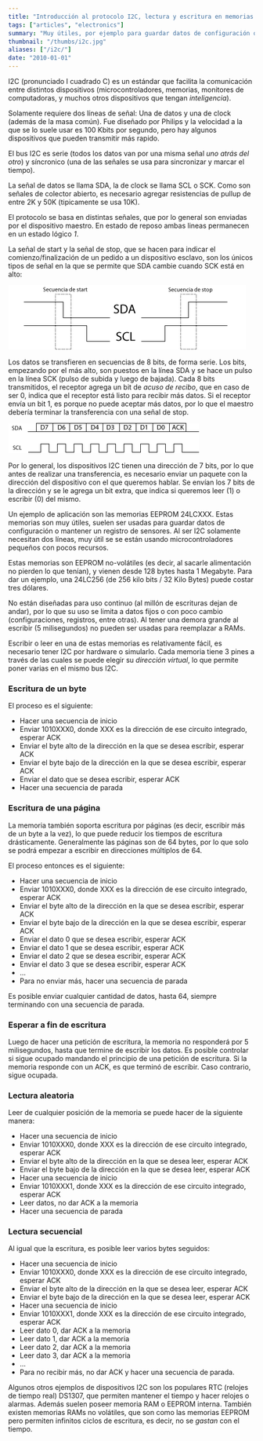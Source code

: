 ```yaml
---
title: "Introducción al protocolo I2C, lectura y escritura en memorias 24LC"
tags: ["articles", "electronics"]
summary: "Muy útiles, por ejemplo para guardar datos de configuración o mantener un registro de sensores."
thumbnail: "/thumbs/i2c.jpg"
aliases: ["/i2c/"]
date: "2010-01-01"
---
```


I2C (pronunciado I cuadrado C) es un estándar que facilita la comunicación entre distintos dispositivos (microcontroladores, memorias, monitores de computadoras, y muchos otros dispositivos que tengan *inteligencia*).

Solamente requiere dos líneas de señal: Una de datos y una de clock (además de la masa común). Fue diseñado por Philips y la velocidad a la que se lo suele usar es 100 Kbits por segundo, pero hay algunos dispositivos que pueden transmitir más rapido.

El bus I2C es serie (todos los datos van por una misma señal *uno atrás del otro*) y síncronico (una de las señales se usa para sincronizar y marcar el tiempo).

La señal de datos se llama SDA, la de clock se llama SCL o SCK. Como son señales de colector abierto, es necesario agregar resistencias de pullup de entre 2K y 50K (tipicamente se usa 10K).

El protocolo se basa en distintas señales, que por lo general son enviadas por el dispositivo maestro. En estado de reposo ambas lineas permanecen en un estado lógico *1*.

La señal de start y la señal de stop, que se hacen para indicar el comienzo/finalización de un pedido a un dispositivo esclavo, son los únicos tipos de señal en la que se permite que SDA cambie cuando SCK está en alto:

![Secuencias START y STOP I2C](/images/secuenciasi2c.png)

Los datos se transfieren en secuencias de 8 bits, de forma serie. Los bits, empezando por el más alto, son puestos en la línea SDA y se hace un pulso en la línea SCK (pulso de subida y luego de bajada). Cada 8 bits transmitidos, el receptor agrega un bit de *acuso de recibo*, que en caso de ser 0, indica que el receptor está listo para recibir más datos. Si el receptor envía un bit 1, es porque no puede aceptar más datos, por lo que el maestro debería terminar la transferencia con una señal de stop.

![Secuencia envío I2C](/images/secuenciaenvioi2c.png)

Por lo general, los dispositivos I2C tienen una dirección de 7 bits, por lo que antes de realizar una transferencia, es necesario enviar un paquete con la dirección del dispositivo con el que queremos hablar. Se envían los 7 bits de la dirección y se le agrega un bit extra, que indica si queremos leer (1) o escribir (0) del mismo.

Un ejemplo de aplicación son las memorias EEPROM 24LCXXX. Estas memorias son muy útiles, suelen ser usadas para guardar datos de configuración o mantener un registro de sensores. Al ser I2C solamente necesitan dos líneas, muy útil se se están usando microcontroladores pequeños con pocos recursos.

Estas memorias son EEPROM no-volátiles (es decir, al sacarle alimentación no pierden lo que tenían), y vienen desde 128 bytes hasta 1 Megabyte. Para dar un ejemplo, una 24LC256 (de 256 kilo bits / 32 Kilo Bytes) puede costar tres dólares.

No están diseñadas para uso continuo (al millón de escrituras dejan de andar), por lo que su uso se limita a datos fijos o con poco cambio (configuraciones, registros, entre otras). Al tener una demora grande al escribir (5 milisegundos) no pueden ser usadas para reemplazar a RAMs.

Escribir o leer en una de estas memorias es relativamente fácil, es necesario tener I2C por hardware o simularlo. Cada memoria tiene 3 pines a través de las cuales se puede elegir su *dirección virtual*, lo que permite poner varias en el mismo bus I2C.

### Escritura de un byte
El proceso es el siguiente:
	
* Hacer una secuencia de inicio
* Enviar 1010XXX0, donde XXX es la dirección de ese circuito integrado, esperar ACK
* Enviar el byte alto de la dirección en la que se desea escribir, esperar ACK
* Enviar el byte bajo de la dirección en la que se desea escribir, esperar ACK
* Enviar el dato que se desea escribir, esperar ACK
* Hacer una secuencia de parada
	

### Escritura de una página
La memoria también soporta escritura por páginas (es decir, escribir más de un byte a la vez), lo que puede reducir los tiempos de escritura drásticamente. Generalmente las páginas son de 64 bytes, por lo que solo se podrá empezar a escribir en direcciones múltiplos de 64.

El proceso entonces es el siguiente:
	
* Hacer una secuencia de inicio
* Enviar 1010XXX0, donde XXX es la dirección de ese circuito integrado, esperar ACK
* Enviar el byte alto de la dirección en la que se desea escribir, esperar ACK
* Enviar el byte bajo de la dirección en la que se desea escribir, esperar ACK
* Enviar el dato 0 que se desea escribir, esperar ACK
* Enviar el dato 1 que se desea escribir, esperar ACK
* Enviar el dato 2 que se desea escribir, esperar ACK
* Enviar el dato 3 que se desea escribir, esperar ACK
* ...
* Para no enviar más, hacer una secuencia de parada
	
Es posible enviar cualquier cantidad de datos, hasta 64, siempre terminando con una secuencia de parada.

### Esperar a fin de escritura
Luego de hacer una petición de escritura, la memoria no responderá por 5 milisegundos, hasta que termine de escribir los datos. Es posible controlar si sigue ocupado mandando el principio de una petición de escritura. Si la memoria responde con un ACK, es que terminó de escribir. Caso contrario, sigue ocupada.

### Lectura aleatoria
Leer de cualquier posición de la memoria se puede hacer de la siguiente manera:
	
* Hacer una secuencia de inicio
* Enviar 1010XXX0, donde XXX es la dirección de ese circuito integrado, esperar ACK
* Enviar el byte alto de la dirección en la que se desea leer, esperar ACK
* Enviar el byte bajo de la dirección en la que se desea leer, esperar ACK
* Hacer una secuencia de inicio
* Enviar 1010XXX1, donde XXX es la dirección de ese circuito integrado, esperar ACK
* Leer datos, no dar ACK a la memoria
* Hacer una secuencia de parada

### Lectura secuencial
Al igual que la escritura, es posible leer varios bytes seguidos:
	
* Hacer una secuencia de inicio
* Enviar 1010XXX0, donde XXX es la dirección de ese circuito integrado, esperar ACK
* Enviar el byte alto de la dirección en la que se desea leer, esperar ACK
* Enviar el byte bajo de la dirección en la que se desea leer, esperar ACK
* Hacer una secuencia de inicio
* Enviar 1010XXX1, donde XXX es la dirección de ese circuito integrado, esperar ACK
* Leer dato 0, dar ACK a la memoria
* Leer dato 1, dar ACK a la memoria
* Leer dato 2, dar ACK a la memoria
* Leer dato 3, dar ACK a la memoria
* ...
* Para no recibir más, no dar ACK y hacer una secuencia de parada.

Algunos otros ejemplos de dispositivos I2C son los populares RTC (relojes de tiempo real) DS1307, que permiten mantener el tiempo y hacer relojes o alarmas. Además suelen poseer memoria RAM o EEPROM interna. También existen memorias RAMs no volátiles, que son como las memorias EEPROM pero permiten infinitos ciclos de escritura, es decir, no se *gastan* con el tiempo.